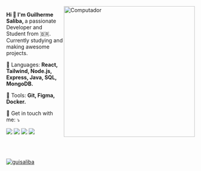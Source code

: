 <img src="https://raw.githubusercontent.com/MicaelliMedeiros/micaellimedeiros/master/image/computer-illustration.png" min-width="350px" max-width="350px" width="350px" align="right" alt="Computador">

<p align="left"> 
  <strong>Hi 👋 I'm Guilherme Saliba, </strong>
  a passionate Developer and Student from 🇧🇷.<br>
  Currently studying and making awesome projects.
</p>

<p align="left">

</p>

<p align="left">
  🦄 Languages: <strong>React, Tailwind, Node.js, Express, Java, SQL, MongoDB.  </strong>
</p>

<p align="left">
  💼 Tools: <strong>Git, Figma, Docker.</strong>
</p>

<p align="left">
  💌 Get in touch with me: ⤵️
</p>

<p align="left">
  <a href="#" alt="Gmail">
  <img src="https://img.shields.io/badge/-Gmail-FF0000?style=flat-square&labelColor=FF0000&logo=gmail&logoColor=white&link=https://mail.google.com/mail/u/0/#inbox?compose=VpCqJTCPxFSpvhGCcVMGnLfHpsKXblwvmgKNctNLLhfzrLTBXgcdfvwkKRRqBbdgsbJLkBg" /></a>

  <a href="#" alt="Linkedin">
  <img src="https://img.shields.io/badge/-Linkedin-0e76a8?style=flat-square&logo=Linkedin&logoColor=white&link=https://www.linkedin.com/in/salibagui/" /></a>

  <a href="#" alt="WhatsApp">
  <img src="https://img.shields.io/badge/-WhatsApp-25d366?style=flat-square&labelColor=25d366&logo=whatsapp&logoColor=white&link=https://api.whatsapp.com/send?phone=5531994635890"/></a>

  <a href="#" alt="Instagram">
  <img src="https://img.shields.io/badge/-Instagram-DF0174?style=flat-square&labelColor=DF0174&logo=instagram&logoColor=white&link=https://www.instagram.com/salibaa__/"/></a>
</p>  
<br>
<br>

[![guisaliba](https://github-readme-stats.vercel.app/api/top-langs/?username=guisaliba&hide=html&layout=compact&theme=radical)](https://github.com/anuraghazra/github-readme-stats)
